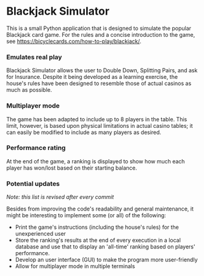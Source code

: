 # Blackjack Simulator

This is a small Python application that is designed to simulate the popular Blackjack card game. For the rules and a concise introduction to the game, see https://bicyclecards.com/how-to-play/blackjack/.

### Emulates real play

Blackjack Simulator allows the user to Double Down, Splitting Pairs, and ask for Insurance. Despite it being developed as a learning exercise, the house's rules have been designed to resemble those of actual casinos as much as possible. 

### Multiplayer mode

The game has been adapted to include up to 8 players in the table. This limit, however, is based upon physical limitations in actual casino tables; it can easily be modified to include as many players as desired.

### Performance rating

At the end of the game, a ranking is displayed to show how much each player has won/lost based on their starting balance.

### Potential updates
_Note: this list is revised after every commit_

Besides from improving the code's readability and general maintenance, it might be interesting to implement some (or all) of the following:

* Print the game's instructions (including the house's rules) for the unexperienced user
* Store the ranking's results at the end of every execution in a local database and use that to display an 'all-time' ranking based on players' performance.
* Develop an user interface (GUI) to make the program more user-friendly
* Allow for multiplayer mode in multiple terminals
